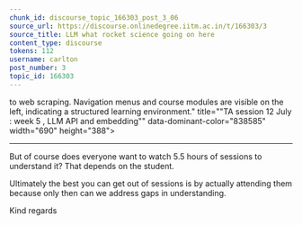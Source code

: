 ```yaml
---
chunk_id: discourse_topic_166303_post_3_06
source_url: https://discourse.onlinedegree.iitm.ac.in/t/166303/3
source_title: LLM what rocket science going on here
content_type: discourse
tokens: 112
username: carlton
post_number: 3
topic_id: 166303
---
```


 to web scraping. Navigation menus and course modules are visible on the left, indicating a structured learning environment." title="&quot;TA session 12 July : week 5 , LLM API and embedding&quot;" data-dominant-color="838585" width="690" height="388">

---

But of course does everyone want to watch 5.5 hours of sessions to understand it? That depends on the student.

Ultimately the best you can get out of sessions is by actually attending them because only then can we address gaps in understanding.

Kind regards
